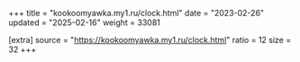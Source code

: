 +++
title = "kookoomyawka.my1.ru/clock.html"
date = "2023-02-26"
updated = "2025-02-16"
weight = 33081

[extra]
source = "https://kookoomyawka.my1.ru/clock.html"
ratio = 12
size = 32
+++

